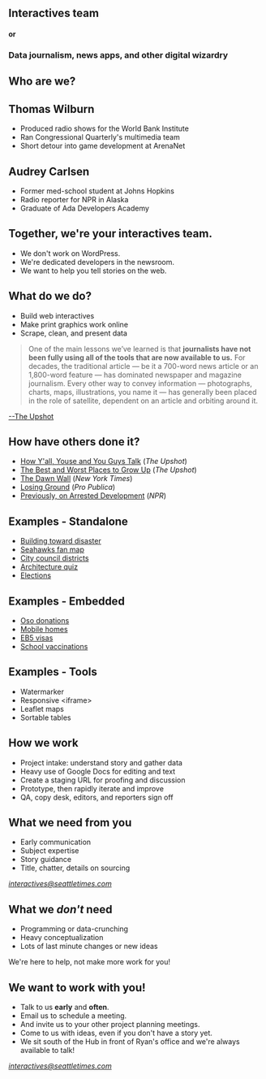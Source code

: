 <div class="reveal">
<div class="slides">

<section>

## Interactives team

#### or

### Data journalism, news apps, and other digital wizardry

</section>

<section>

## Who are we?

</section>

<section>

## Thomas Wilburn

* Produced radio shows for the World Bank Institute
* Ran Congressional Quarterly's multimedia team
* Short detour into game development at ArenaNet

</section>

<section>

## Audrey Carlsen

* Former med-school student at Johns Hopkins
* Radio reporter for NPR in Alaska
* Graduate of Ada Developers Academy

</section>

<section>

## Together, we're your interactives team.

* We don't work on WordPress.
* We're dedicated developers in the newsroom.
* We want to help you tell stories on the web.

</section>

<section>

## What do we do?

* Build web interactives
* Make print graphics work online
* Scrape, clean, and present data

</section>

<section>

> One of the main lessons we’ve learned is that **journalists have not been fully using all of the tools that are now available to us.** For decades, the traditional article — be it a 700-word news article or an 1,800-word feature — has dominated newspaper and magazine journalism. Every other way to convey information — photographs, charts, maps, illustrations, you name it — has generally been placed in the role of satellite, dependent on an article and orbiting around it.

[--The Upshot](http://www.nytimes.com/2015/04/18/upshot/letter-what-weve-learned.html)

</section>

<section>

## How have others done it?
* [How Y'all, Youse and You Guys Talk](http://www.nytimes.com/interactive/2013/12/20/sunday-review/dialect-quiz-map.html) (*The Upshot*)
* [The Best and Worst Places to Grow Up](http://www.nytimes.com/interactive/2015/05/03/upshot/the-best-and-worst-places-to-grow-up-how-your-area-compares.html) (*The Upshot*)
* [The Dawn Wall](http://www.nytimes.com/interactive/2015/01/09/sports/the-dawn-wall-el-capitan.html) (*New York Times*)
* [Losing Ground](http://projects.propublica.org/louisiana/) (*Pro Publica*)
* [Previously, on Arrested Development](https://apps.npr.org/arrested-development/) (*NPR*)

</section>

<section>

## Examples - Standalone

* [Building toward disaster](http://projects.seattletimes.com/2014/building-toward-disaster/)
* [Seahawks fan map](http://projects.seattletimes.com/2014/hawks-fan-map/)
* [City council districts](http://projects.seattletimes.com/2015/council-district-map/)
* [Architecture quiz](http://projects.seattletimes.com/2015/seattle-architecture-quiz/)
* [Elections](http://projects.seattletimes.com/2014/elections/)

</section>

<section>

## Examples - Embedded

* [Oso donations](http://www.seattletimes.com/seattle-news/millions-in-donations-help-ease-burden-in-oso-slide-communities/)
* [Mobile homes](http://www.seattletimes.com/business/real-estate/the-mobile-home-trap-how-a-warren-buffett-empire-preys-on-the-poor/)
* [EB5 visas](http://www.seattletimes.com/business/boeing-aerospace/low-wages-for-aerospace-workers-despite-tax-breaks-for-employers/)
* [School vaccinations](http://blogs.seattletimes.com/fyi-guy/2015/02/04/explore-this-vaccine-exemption-rates-for-every-washington-school/)

</section>

<section>

## Examples - Tools

* Watermarker
* Responsive &lt;iframe&gt;
* Leaflet maps
* Sortable tables

</section>

<section>

## How we work

* Project intake: understand story and gather data
* Heavy use of Google Docs for editing and text
* Create a staging URL for proofing and discussion
* Prototype, then rapidly iterate and improve
* QA, copy desk, editors, and reporters sign off

</section>

<section>

## What we need from you

* Early communication
* Subject expertise
* Story guidance
* Title, chatter, details on sourcing

*interactives@seattletimes.com*

</section>

<section>

## What we *don't* need

* Programming or data-crunching
* Heavy conceptualization
* Lots of last minute changes or new ideas

We're here to help, not make more work for you!

</section>

<section>

## We want to work with you!

* Talk to us **early** and **often**.
* Email us to schedule a meeting.
* And invite us to your other project planning meetings.
* Come to us with ideas, even if you don't have a story yet.
* We sit south of the Hub in front of Ryan's office and we're always available to talk!

*interactives@seattletimes.com*

</section>

</div>
</div>